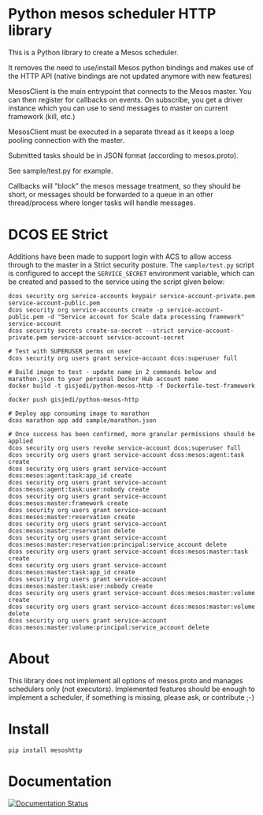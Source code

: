 # Python mesos scheduler HTTP library

This is a Python library to create a Mesos scheduler.

It removes the need to use/install Mesos python bindings and makes use of the HTTP API (native bindings are not updated anymore with new features)

MesosClient is the main entrypoint that connects to the Mesos master. You can then register for callbacks on events.
On subscribe, you get a driver instance which you can use to send messages to master on current framework (kill, etc.)

MesosClient must be executed in a separate thread as it keeps a loop pooling connection with the master.

Submitted tasks should be in JSON format (according to mesos.proto).

See sample/test.py for example.

Callbacks will "block" the mesos message treatment, so they should be short, or messages should be forwarded to a queue in an other thread/process where longer tasks will handle messages.

# DCOS EE Strict

Additions have been made to support login with ACS to allow access through to the master
in a Strict security posture. The `sample/test.py` script is configured to accept the `SERVICE_SECRET` environment variable, which can be created and passed to the 
service using the script given below:

```
dcos security org service-accounts keypair service-account-private.pem service-account-public.pem
dcos security org service-accounts create -p service-account-public.pem -d "Service account for Scale data processing framework" service-account
dcos security secrets create-sa-secret --strict service-account-private.pem service-account service-account-secret

# Test with SUPERUSER perms on user
dcos security org users grant service-account dcos:superuser full

# Build image to test - update name in 2 commands below and marathon.json to your personal Docker Hub account name
docker build -t gisjedi/python-mesos-http -f Dockerfile-test-framework .
docker push gisjedi/python-mesos-http

# Deploy app consuming image to marathon
dcos marathon app add sample/marathon.json

# Once success has been confirmed, more granular permissions should be applied
dcos security org users revoke service-account dcos:superuser full
dcos security org users grant service-account dcos:mesos:agent:task create
dcos security org users grant service-account dcos:mesos:agent:task:app_id create
dcos security org users grant service-account dcos:mesos:agent:task:user:nobody create
dcos security org users grant service-account dcos:mesos:master:framework create
dcos security org users grant service-account dcos:mesos:master:reservation create
dcos security org users grant service-account dcos:mesos:master:reservation delete
dcos security org users grant service-account dcos:mesos:master:reservation:principal:service_account delete
dcos security org users grant service-account dcos:mesos:master:task create
dcos security org users grant service-account dcos:mesos:master:task:app_id create
dcos security org users grant service-account dcos:mesos:master:task:user:nobody create
dcos security org users grant service-account dcos:mesos:master:volume create
dcos security org users grant service-account dcos:mesos:master:volume delete
dcos security org users grant service-account dcos:mesos:master:volume:principal:service_account delete
```

# About

This library does not implement all options of mesos.proto and manages schedulers only (not executors). Implemented features should be enough to implement a scheduler, if something is missing, please ask, or contribute ;-)

# Install

    pip install mesoshttp

# Documentation

[![Documentation Status](https://readthedocs.org/projects/osalloupython-mesos-http/badge/?version=latest)](http://osalloupython-mesos-http.readthedocs.io/en/latest/?badge=latest)
